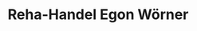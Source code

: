 ---
title: "Reha-Handel Egon Wörner"
url: /osterburken/reha-handel-egon-woerner/
shop: Sanitätshaus
---